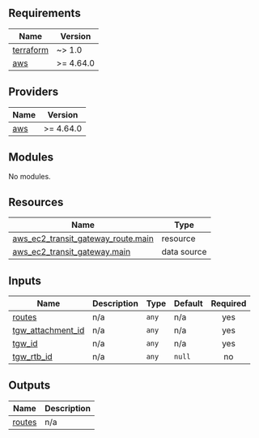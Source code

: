 <!-- BEGIN_TF_DOCS -->
## Requirements

| Name | Version |
|------|---------|
| <a name="requirement_terraform"></a> [terraform](#requirement\_terraform) | ~> 1.0 |
| <a name="requirement_aws"></a> [aws](#requirement\_aws) | >= 4.64.0 |

## Providers

| Name | Version |
|------|---------|
| <a name="provider_aws"></a> [aws](#provider\_aws) | >= 4.64.0 |

## Modules

No modules.

## Resources

| Name | Type |
|------|------|
| [aws_ec2_transit_gateway_route.main](https://registry.terraform.io/providers/hashicorp/aws/latest/docs/resources/ec2_transit_gateway_route) | resource |
| [aws_ec2_transit_gateway.main](https://registry.terraform.io/providers/hashicorp/aws/latest/docs/data-sources/ec2_transit_gateway) | data source |

## Inputs

| Name | Description | Type | Default | Required |
|------|-------------|------|---------|:--------:|
| <a name="input_routes"></a> [routes](#input\_routes) | n/a | `any` | n/a | yes |
| <a name="input_tgw_attachment_id"></a> [tgw\_attachment\_id](#input\_tgw\_attachment\_id) | n/a | `any` | n/a | yes |
| <a name="input_tgw_id"></a> [tgw\_id](#input\_tgw\_id) | n/a | `any` | n/a | yes |
| <a name="input_tgw_rtb_id"></a> [tgw\_rtb\_id](#input\_tgw\_rtb\_id) | n/a | `any` | `null` | no |

## Outputs

| Name | Description |
|------|-------------|
| <a name="output_routes"></a> [routes](#output\_routes) | n/a |
<!-- END_TF_DOCS -->